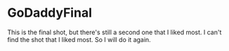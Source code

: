 # GoDaddyFinal
This is the final shot, but there's still a second one that I liked most.
I can't find the shot that I liked most. So I will do it again.
